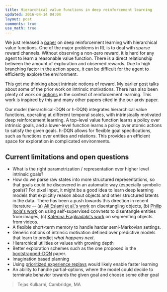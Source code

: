 ```yaml
---
title: Hierarchical value functions in deep reinforcement learning
updated: 2016-04-14 04:04
layout: post
comments: true
use_math: true
---
```


We just released a [paper](http://arxiv.org/abs/1604.06057) on deep reinforcement learning with hierarchical value functions. 
One of the major problems in RL is to deal with sparse reward channels. 
Without observing a non-zero reward, it is hard for any agent to learn a reasonable value function.
There is a direct relationship between the amount of exploration and observed rewards. 
Due to high branching factor in the action space, it can be difficult for the agent to efficiently explore the environment. 

This got me thinking about intrinsic notions of reward. 
My earlier [post](http://mrkulk.github.io/notes/open-questions-ai) talks about some of the prior work on intrinsic motivations. 
There has also been plenty of work on [options](https://papers.nips.cc/paper/5590-universal-option-models.pdf) in the context of reinforcement learning. 
This work is inspired by this and many other papers cited in the our arxiv paper. 

Our model (hierarchical-DQN or h-DQN) integrates hierarchical value functions, operating at different temporal scales, with intrinsically motivated deep reinforcement learning. 
A top-level value function learns a policy over intrinsic goals, and a lower-level function learns a policy over atomic actions to satisfy the given goals. 
h-DQN allows for flexible goal specifications, such as functions over entities and relations. 
This provides an efficient space for exploration in complicated environments.

## Current limitations and open questions
- What is the right parametrization / representation over higher level intrinsic goals?
- How do we parse raw states into more structured representations, so that goals could be discovered in an automatic way (especially symbolic goals)? For pixel input, it might be a good idea to learn deep learning models that explicitly reason about objects and other structured latents in the data. There has been a push towards this direction in recent literature -- (a) [Ali Eslami et al.'s work](http://arkitus.com/files/arxiv-attend-infer-repeat.pdf) on disentangling objects, (b) [Philip Isola's work](http://arxiv.org/abs/1511.06811) on using self-supervised convnets to disentangle entities from images, (c) [Katerina Fragkiadaki's work](http://www.cs.berkeley.edu/~katef/papers/CVPR2015_LearnVideoSegment.pdf) on segmenting objects from videos. 
- A flexible short-term memory to handle harder semi-Markovian settings.
- Generic notions of intrinsic motivation defined over predictive models that learn to predict _what happens next_.
- Hierarchical utilities or values with growing depth
- Better exploration schemes such as the one proposed in the [bootstrapped-DQN](http://arxiv.org/pdf/1602.04621v1.pdf) paper. 
- Imagination based planning
- Using [prioritized experience replays](http://arxiv.org/abs/1511.05952) would likely enable faster learning
- An ability to handle partial-options, where the model could decide to terminate behavior towards the given goal and choose some other goal

> Tejas Kulkarni, Cambridge, MA
